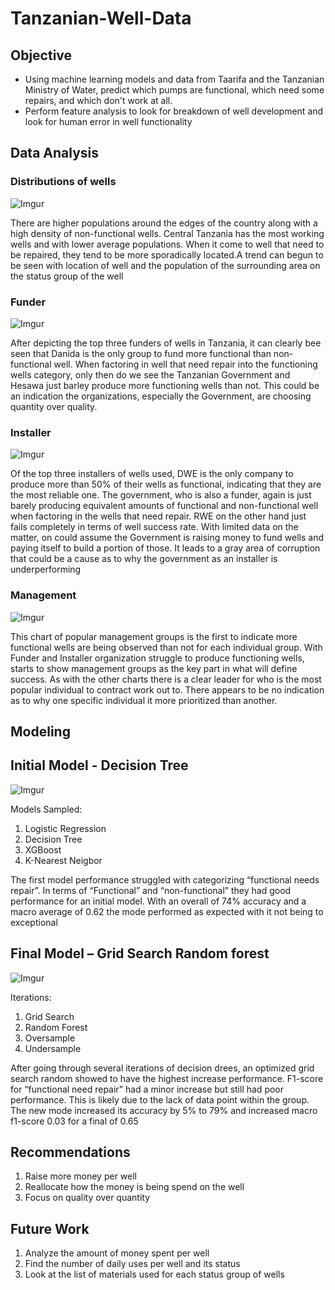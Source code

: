 # Tanzanian-Well-Data
## Objective 
* Using machine learning models and data  from Taarifa and the Tanzanian Ministry of Water, predict which pumps are functional, which need some repairs, and which don't work at all.
* Perform feature analysis to look for breakdown of well development  and look for human error in well functionality 
## Data Analysis

### Distributions of wells
![Imgur](https://i.imgur.com/YY4syw2.png)

There are higher populations around the edges of the country along with a high density of non-functional wells. Central Tanzania has the most working wells and with lower average populations. When it come to well that need to be repaired, they tend to be more sporadically located.A trend can begun to be seen with location of well and the population of the surrounding area on the status group of the well

### Funder
![Imgur](https://i.imgur.com/cKjcfK2.png)

After depicting the top three funders of wells in Tanzania, it can clearly bee seen that Danida is the only group to fund more functional than non-functional well. When factoring in well that need repair into the functioning wells category, only then do we see the Tanzanian Government and Hesawa just barley produce more functioning wells than not. This could be an indication the organizations, especially the Government, are choosing quantity over quality. 

### Installer
![Imgur](https://i.imgur.com/qDREd57.png)

Of the top three installers of wells used, DWE is the only company to produce more than 50% of their wells as functional, indicating that they are the most reliable one. The government, who is also a funder, again is just barely producing equivalent amounts of functional and non-functional well when factoring in the wells that need repair.  RWE on the other hand just fails completely in terms of well success rate. With limited data on the matter, on could assume the Government is raising money to fund wells and paying itself to build a portion of those. It leads to a gray area of corruption that could be a cause as to why the government as an installer is underperforming

### Management 
![Imgur](https://i.imgur.com/pWKXO8K.png)

This chart of popular management groups is the first to indicate more functional wells are being observed than not for each individual group. With Funder and Installer organization struggle to produce functioning wells, starts to show management groups as the key part in what will define success. As with the other charts there is a clear leader for who is the most popular individual to contract work out to. There appears to be no indication as to why one specific individual it more prioritized than another.

## Modeling


## Initial Model - Decision Tree
![Imgur](https://i.imgur.com/XIAyVOD.png)

Models Sampled:
1. Logistic Regression 
1. Decision Tree
1. XGBoost
1. K-Nearest Neigbor 

The first model performance struggled with categorizing “functional needs repair”. In terms of “Functional” and “non-functional” they had good performance for an initial model. With an overall of 74% accuracy and a macro average of 0.62 the mode performed as expected with it not being to exceptional 

## Final Model – Grid Search Random forest
![Imgur](https://i.imgur.com/Je8ro1h.png)

Iterations:
1. Grid Search 
1. Random Forest
1. Oversample
1. Undersample

After going through several iterations of decision drees, an optimized grid search random showed to have the highest increase performance. F1-score for “functional need repair” had a minor increase but still had poor performance. This is likely due to the lack of data point within the group. The new mode increased its accuracy by 5% to 79% and increased macro f1-score 0.03 for a final of 0.65

## Recommendations 
1. Raise more money per well
1. Reallocate how the money is being spend on the well
1. Focus on quality over quantity 

## Future Work
1. Analyze the amount of money spent per well
1. Find the number of daily uses per well and its status
1. Look at the list of materials used for each status group of wells


